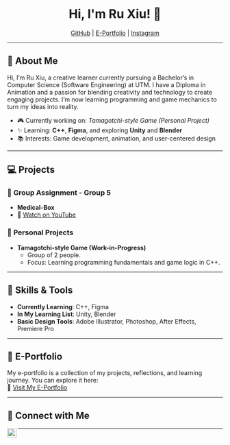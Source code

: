 <h1 align="center">Hi, I'm Ru Xiu! 👋</h1>
<p align="center">
  <a href="https://github.com/ryussiyu">GitHub</a> |
  <a href="https://ryussiyu.github.io/e-portfolio/">E-Portfolio</a> |
  <a href="https://www.instagram.com/ryus.l/">Instagram</a>
</p>

---

<h2>📖 About Me</h2>

Hi, I’m Ru Xiu, a creative learner currently pursuing a Bachelor’s in Computer Science (Software Engineering) at UTM. I have a Diploma in Animation and a passion for blending creativity and technology to create engaging projects. I’m now learning programming and game mechanics to turn my ideas into reality.

- 🎮 Currently working on: *Tamagotchi-style Game (Personal Project)*  
- ✨ Learning: **C++**, **Figma**, and exploring **Unity** and **Blender**  
- 📚 Interests: Game development, animation, and user-centered design  

---

<h2>💻 Projects</h2>

### 🌟 **Group Assignment - Group 5**
- **Medical-Box**
- 🔗 [Watch on YouTube](https://www.youtube.com/embed/J9OxBC4-V2Q)

### 🌟 **Personal Projects**
- **Tamagotchi-style Game (Work-in-Progress)**  
  - Group of 2 people.  
  - Focus: Learning programming fundamentals and game logic in C++.  

---

<h2>📜 Skills & Tools</h2>

- **Currently Learning**: C++, Figma  
- **In My Learning List**: Unity, Blender  
- **Basic Design Tools**: Adobe Illustrator, Photoshop, After Effects, Premiere Pro  

---

<h2>🌟 E-Portfolio</h2>

My e-portfolio is a collection of my projects, reflections, and learning journey. You can explore it here:  
🔗 [Visit My E-Portfolio](https://ryussiyu.github.io/e-portfolio/)

---

<h2>🤳 Connect with Me</h2>

[<img align="left" alt="Ru Xiu | Instagram" width="22px" src="https://cdn.jsdelivr.net/npm/simple-icons@v3/icons/instagram.svg" />][instagram]

[instagram]: https://www.instagram.com/ryus.l/

---

<!--
**your-github/your-github** is a ✨ _special_ ✨ repository because its `README.md` (this file) appears on your GitHub profile.

Here are some ideas to get you started:
- 🔭 I’m currently working on ...
- 🌱 I’m currently learning ...
- 👯 I’m looking to collaborate on ...
- 🤔 I’m looking for help with ...
- 💬 Ask me about ...
- 📫 How to reach me: ...
-->
